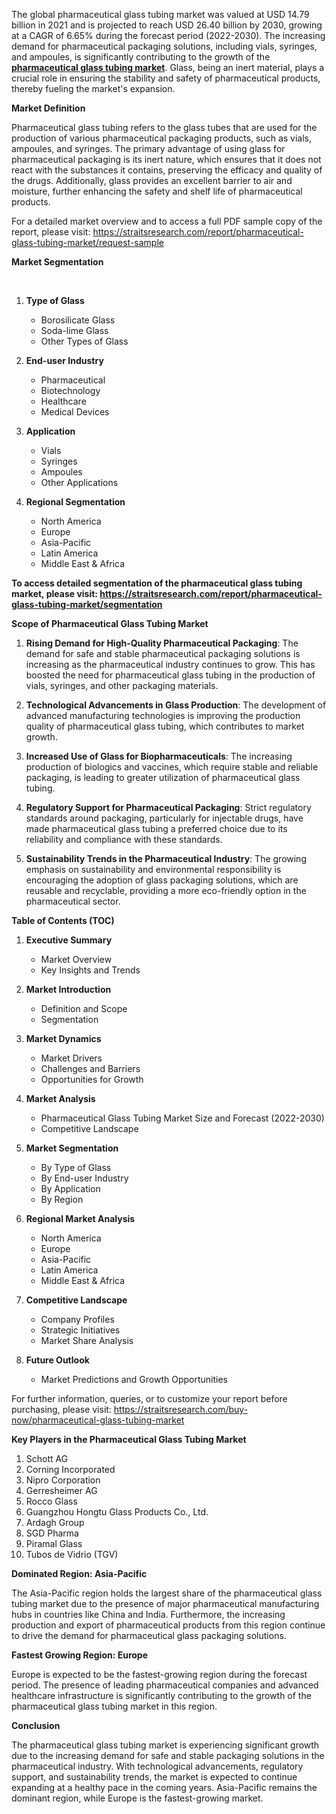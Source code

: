 <p data-start="109" data-end="663">The global pharmaceutical glass tubing market was valued at USD 14.79 billion in 2021 and is projected to reach USD 26.40 billion by 2030, growing at a CAGR of 6.65% during the forecast period (2022-2030). The increasing demand for pharmaceutical packaging solutions, including vials, syringes, and ampoules, is significantly contributing to the growth of the <strong><a href="https://straitsresearch.com/report/pharmaceutical-glass-tubing-market">pharmaceutical glass tubing market</a></strong>. Glass, being an inert material, plays a crucial role in ensuring the stability and safety of pharmaceutical products, thereby fueling the market's expansion.</p>
<p data-start="665" data-end="848"><strong data-start="850" data-end="871">Market Definition</strong></p>
<p data-start="873" data-end="1394">Pharmaceutical glass tubing refers to the glass tubes that are used for the production of various pharmaceutical packaging products, such as vials, ampoules, and syringes. The primary advantage of using glass for pharmaceutical packaging is its inert nature, which ensures that it does not react with the substances it contains, preserving the efficacy and quality of the drugs. Additionally, glass provides an excellent barrier to air and moisture, further enhancing the safety and shelf life of pharmaceutical products.</p>
<p data-start="665" data-end="848">For a detailed market overview and to access a full PDF sample copy of the report, please visit:&nbsp;<a href="https://straitsresearch.com/report/pharmaceutical-glass-tubing-market/request-sample" target="_new" rel="noopener" data-start="764" data-end="848">https://straitsresearch.com/report/pharmaceutical-glass-tubing-market/request-sample</a></p>
<p data-start="1396" data-end="1419"><strong data-start="1396" data-end="1419">Market Segmentation</strong></p>
<p>&nbsp;</p>
<ol data-start="1596" data-end="1996">
<li data-start="1596" data-end="1687">
<p data-start="1599" data-end="1616"><strong data-start="1599" data-end="1616">Type of Glass</strong></p>
<ul data-start="1620" data-end="1687">
<li data-start="1620" data-end="1640">Borosilicate Glass</li>
<li data-start="1644" data-end="1661">Soda-lime Glass</li>
<li data-start="1665" data-end="1687">Other Types of Glass</li>
</ul>
</li>
<li data-start="1689" data-end="1789">
<p data-start="1692" data-end="1713"><strong data-start="1692" data-end="1713">End-user Industry</strong></p>
<ul data-start="1717" data-end="1789">
<li data-start="1717" data-end="1733">Pharmaceutical</li>
<li data-start="1737" data-end="1752">Biotechnology</li>
<li data-start="1756" data-end="1768">Healthcare</li>
<li data-start="1772" data-end="1789">Medical Devices</li>
</ul>
</li>
<li data-start="1791" data-end="1872">
<p data-start="1794" data-end="1809"><strong data-start="1794" data-end="1809">Application</strong></p>
<ul data-start="1813" data-end="1872">
<li data-start="1813" data-end="1820">Vials</li>
<li data-start="1824" data-end="1834">Syringes</li>
<li data-start="1838" data-end="1848">Ampoules</li>
<li data-start="1852" data-end="1872">Other Applications</li>
</ul>
</li>
<li data-start="1874" data-end="1996">
<p data-start="1877" data-end="1902"><strong data-start="1877" data-end="1902">Regional Segmentation</strong></p>
<ul data-start="1906" data-end="1996">
<li data-start="1906" data-end="1921">North America</li>
<li data-start="1925" data-end="1933">Europe</li>
<li data-start="1937" data-end="1951">Asia-Pacific</li>
<li data-start="1955" data-end="1970">Latin America</li>
<li data-start="1974" data-end="1996">Middle East &amp; Africa</li>
</ul>
</li>
</ol>
<p data-start="1998" data-end="2045"><strong data-start="1998" data-end="2045">To access detailed segmentation of the pharmaceutical glass tubing market, please visit:&nbsp;<a href="https://straitsresearch.com/report/pharmaceutical-glass-tubing-market/segmentation" target="_new" rel="noopener" data-start="1512" data-end="1594">https://straitsresearch.com/report/pharmaceutical-glass-tubing-market/segmentation</a></strong></p>
<p data-start="1998" data-end="2045"><strong data-start="1998" data-end="2045">Scope of Pharmaceutical Glass Tubing Market</strong></p>
<ol data-start="2047" data-end="3353">
<li data-start="2047" data-end="2367">
<p data-start="2050" data-end="2367"><strong data-start="2050" data-end="2109">Rising Demand for High-Quality Pharmaceutical Packaging</strong>: The demand for safe and stable pharmaceutical packaging solutions is increasing as the pharmaceutical industry continues to grow. This has boosted the need for pharmaceutical glass tubing in the production of vials, syringes, and other packaging materials.</p>
</li>
<li data-start="2372" data-end="2585">
<p data-start="2375" data-end="2585"><strong data-start="2375" data-end="2425">Technological Advancements in Glass Production</strong>: The development of advanced manufacturing technologies is improving the production quality of pharmaceutical glass tubing, which contributes to market growth.</p>
</li>
<li data-start="2587" data-end="2804">
<p data-start="2590" data-end="2804"><strong data-start="2590" data-end="2639">Increased Use of Glass for Biopharmaceuticals</strong>: The increasing production of biologics and vaccines, which require stable and reliable packaging, is leading to greater utilization of pharmaceutical glass tubing.</p>
</li>
<li data-start="2806" data-end="3059">
<p data-start="2809" data-end="3059"><strong data-start="2809" data-end="2860">Regulatory Support for Pharmaceutical Packaging</strong>: Strict regulatory standards around packaging, particularly for injectable drugs, have made pharmaceutical glass tubing a preferred choice due to its reliability and compliance with these standards.</p>
</li>
<li data-start="3061" data-end="3353">
<p data-start="3064" data-end="3353"><strong data-start="3064" data-end="3120">Sustainability Trends in the Pharmaceutical Industry</strong>: The growing emphasis on sustainability and environmental responsibility is encouraging the adoption of glass packaging solutions, which are reusable and recyclable, providing a more eco-friendly option in the pharmaceutical sector.</p>
</li>
</ol>
<p data-start="3355" data-end="3382"><strong data-start="3355" data-end="3382">Table of Contents (TOC)</strong></p>
<ol data-start="3384" data-end="4170">
<li data-start="3384" data-end="3458">
<p data-start="3387" data-end="3408"><strong data-start="3387" data-end="3408">Executive Summary</strong></p>
<ul data-start="3412" data-end="3458">
<li data-start="3412" data-end="3429">Market Overview</li>
<li data-start="3433" data-end="3458">Key Insights and Trends</li>
</ul>
</li>
<li data-start="3460" data-end="3530">
<p data-start="3463" data-end="3486"><strong data-start="3463" data-end="3486">Market Introduction</strong></p>
<ul data-start="3490" data-end="3530">
<li data-start="3490" data-end="3512">Definition and Scope</li>
<li data-start="3516" data-end="3530">Segmentation</li>
</ul>
</li>
<li data-start="3532" data-end="3633">
<p data-start="3535" data-end="3554"><strong data-start="3535" data-end="3554">Market Dynamics</strong></p>
<ul data-start="3558" data-end="3633">
<li data-start="3558" data-end="3574">Market Drivers</li>
<li data-start="3578" data-end="3603">Challenges and Barriers</li>
<li data-start="3607" data-end="3633">Opportunities for Growth</li>
</ul>
</li>
<li data-start="3635" data-end="3754">
<p data-start="3638" data-end="3657"><strong data-start="3638" data-end="3657">Market Analysis</strong></p>
<ul data-start="3661" data-end="3754">
<li data-start="3661" data-end="3727">Pharmaceutical Glass Tubing Market Size and Forecast (2022-2030)</li>
<li data-start="3731" data-end="3754">Competitive Landscape</li>
</ul>
</li>
<li data-start="3756" data-end="3865">
<p data-start="3759" data-end="3782"><strong data-start="3759" data-end="3782">Market Segmentation</strong></p>
<ul data-start="3786" data-end="3865">
<li data-start="3786" data-end="3804">By Type of Glass</li>
<li data-start="3808" data-end="3830">By End-user Industry</li>
<li data-start="3834" data-end="3850">By Application</li>
<li data-start="3854" data-end="3865">By Region</li>
</ul>
</li>
<li data-start="3867" data-end="3992">
<p data-start="3870" data-end="3898"><strong data-start="3870" data-end="3898">Regional Market Analysis</strong></p>
<ul data-start="3902" data-end="3992">
<li data-start="3902" data-end="3917">North America</li>
<li data-start="3921" data-end="3929">Europe</li>
<li data-start="3933" data-end="3947">Asia-Pacific</li>
<li data-start="3951" data-end="3966">Latin America</li>
<li data-start="3970" data-end="3992">Middle East &amp; Africa</li>
</ul>
</li>
<li data-start="3994" data-end="4098">
<p data-start="3997" data-end="4022"><strong data-start="3997" data-end="4022">Competitive Landscape</strong></p>
<ul data-start="4026" data-end="4098">
<li data-start="4026" data-end="4044">Company Profiles</li>
<li data-start="4048" data-end="4071">Strategic Initiatives</li>
<li data-start="4075" data-end="4098">Market Share Analysis</li>
</ul>
</li>
<li data-start="4100" data-end="4170">
<p data-start="4103" data-end="4121"><strong data-start="4103" data-end="4121">Future Outlook</strong></p>
<ul data-start="4125" data-end="4170">
<li data-start="4125" data-end="4170">Market Predictions and Growth Opportunities</li>
</ul>
</li>
</ol>
<p data-start="4172" data-end="4339">For further information, queries, or to customize your report before purchasing, please visit:&nbsp;<a href="https://straitsresearch.com/buy-now/pharmaceutical-glass-tubing-market" target="_new" rel="noopener" data-start="4269" data-end="4339">https://straitsresearch.com/buy-now/pharmaceutical-glass-tubing-market</a></p>
<p data-start="4341" data-end="4398"><strong data-start="4341" data-end="4398">Key Players in the Pharmaceutical Glass Tubing Market</strong></p>
<ol data-start="4400" data-end="4609">
<li data-start="4400" data-end="4412">Schott AG</li>
<li data-start="4413" data-end="4436">Corning Incorporated</li>
<li data-start="4437" data-end="4457">Nipro Corporation</li>
<li data-start="4458" data-end="4476">Gerresheimer AG</li>
<li data-start="4477" data-end="4491">Rocco Glass</li>
<li data-start="4492" data-end="4536">Guangzhou Hongtu Glass Products Co., Ltd.</li>
<li data-start="4537" data-end="4552">Ardagh Group</li>
<li data-start="4553" data-end="4566">SGD Pharma</li>
<li data-start="4567" data-end="4583">Piramal Glass</li>
<li data-start="4584" data-end="4609">Tubos de Vidrio (TGV)</li>
</ol>
<p data-start="4611" data-end="4645"><strong data-start="4611" data-end="4645">Dominated Region: Asia-Pacific</strong></p>
<p data-start="4647" data-end="5003">The Asia-Pacific region holds the largest share of the pharmaceutical glass tubing market due to the presence of major pharmaceutical manufacturing hubs in countries like China and India. Furthermore, the increasing production and export of pharmaceutical products from this region continue to drive the demand for pharmaceutical glass packaging solutions.</p>
<p data-start="5005" data-end="5039"><strong data-start="5005" data-end="5039">Fastest Growing Region: Europe</strong></p>
<p data-start="5041" data-end="5310">Europe is expected to be the fastest-growing region during the forecast period. The presence of leading pharmaceutical companies and advanced healthcare infrastructure is significantly contributing to the growth of the pharmaceutical glass tubing market in this region.</p>
<p data-start="5041" data-end="5310"><strong data-start="5312" data-end="5326">Conclusion</strong></p>
<p data-start="5328" data-end="5752">The pharmaceutical glass tubing market is experiencing significant growth due to the increasing demand for safe and stable packaging solutions in the pharmaceutical industry. With technological advancements, regulatory support, and sustainability trends, the market is expected to continue expanding at a healthy pace in the coming years. Asia-Pacific remains the dominant region, while Europe is the fastest-growing market.</p>
